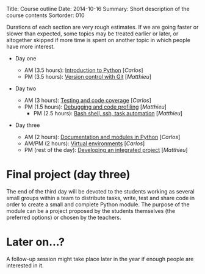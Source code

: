 Title: Course outline
Date: 2014-10-16
Summary: Short description of the course contents
Sortorder: 010

Durations of each section are very rough estimates. If we are going faster or
slower than expected, some topics may be treated earlier or later, or
altogether skipped if more time is spent on another topic in which people have
more interest.

- Day one
    + AM (3.5 hours): [Introduction to Python](https://github.com/mdjbru-teaching-material/turku_course/blob/master/course-material/introduction-to-python/intro_python.md) [*Carlos*]
    + PM (3.5 hours): [Version control with Git](https://github.com/mdjbru-teaching-material/turku_course/blob/master/course-material/version-control-with-git/intro-git.md) [*Matthieu*]

- Day two
    + AM (3 hours): [Testing and code coverage]() [*Carlos*]
    + PM (1.5 hours): [Debugging and code profiling](https://github.com/mdjbru-teaching-material/turku_course/blob/master/course-material/debugging-code-profiling/debugging-code-profiling.md) [*Matthieu*]
	  + PM (2.5 hours): [Bash shell, ssh, task automation](https://github.com/mdjbru-teaching-material/turku_course/blob/master/course-material/bash-shell-ssh-make/bash-shell-ssh-make.org) [*Matthieu*]

- Day three
    + AM (2 hours): [Documentation and modules in Python]() [*Carlos*]
    + AM/PM (2 hours): [Virtual environments]() [*Carlos*]
    + PM (rest of the day): [Developing an integrated project]() [*Matthieu*]

# Final project (day three)

The end of the third day will be devoted to the students working as several
small groups within a team to distribute tasks, write, test and share code in
order to create a small and complete Python module. The purpose of the module
can be a project proposed by the students themselves (the preferred options) or
chosen by the teachers.

# Later on...?

A follow-up session might take place later in the year if enough people are
interested in it.
